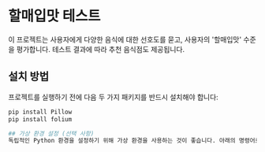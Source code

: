  # 할매입맛 테스트
이 프로젝트는 사용자에게 다양한 음식에 대한 선호도를 묻고, 사용자의 '할매입맛' 수준을 평가합니다. 테스트 결과에 따라 추천 음식점도 제공됩니다.

## 설치 방법
프로젝트를 실행하기 전에 다음 두 가지 패키지를 반드시 설치해야 합니다:

```sh
pip install Pillow
pip install folium

## 가상 환경 설정 (선택 사항)
독립적인 Python 환경을 설정하기 위해 가상 환경을 사용하는 것이 좋습니다. 아래의 명령어로 가상 환경을 설정하고 활성화할 수 있습니다.
